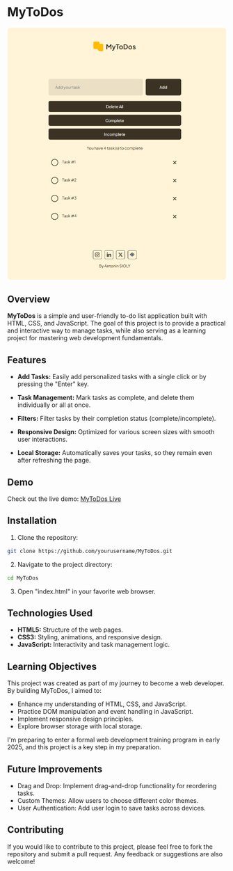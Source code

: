 # MyToDos
![alt text](Assets/readme-screenshot.png)

## Overview
**MyToDos** is a simple and user-friendly to-do list application built with HTML, CSS, and JavaScript. The goal of this project is to provide a practical and interactive way to manage tasks, while also serving as a learning project for mastering web development fundamentals.

## Features
* **Add Tasks:** Easily add personalized tasks with a single click or by pressing the "Enter" key.

* **Task Management:** Mark tasks as complete, and delete them individually or all at once.

* **Filters:** Filter tasks by their completion status (complete/incomplete).

* **Responsive Design:** Optimized for various screen sizes with smooth user interactions.

* **Local Storage:** Automatically saves your tasks, so they remain even after refreshing the page.

## Demo
Check out the live demo: [MyToDos Live](https://heyanto.github.io/MyToDos-App/)

## Installation
1. Clone the repository:
```bash
git clone https://github.com/yourusername/MyToDos.git
```
2. Navigate to the project directory:
```bash
cd MyToDos
```
3. Open "index.html" in your favorite web browser.

## Technologies Used
* **HTML5:** Structure of the web pages.
* **CSS3:** Styling, animations, and responsive design.
* **JavaScript:** Interactivity and task management logic.

## Learning Objectives
This project was created as part of my journey to become a web developer. By building MyToDos, I aimed to:

* Enhance my understanding of HTML, CSS, and JavaScript.
* Practice DOM manipulation and event handling in JavaScript.
* Implement responsive design principles.
* Explore browser storage with local storage.

I'm preparing to enter a formal web development training program in early 2025, and this project is a key step in my preparation.

## Future Improvements
* Drag and Drop: Implement drag-and-drop functionality for reordering tasks.
* Custom Themes: Allow users to choose different color themes.
* User Authentication: Add user login to save tasks across devices.

## Contributing
If you would like to contribute to this project, please feel free to fork the repository and submit a pull request. Any feedback or suggestions are also welcome!
